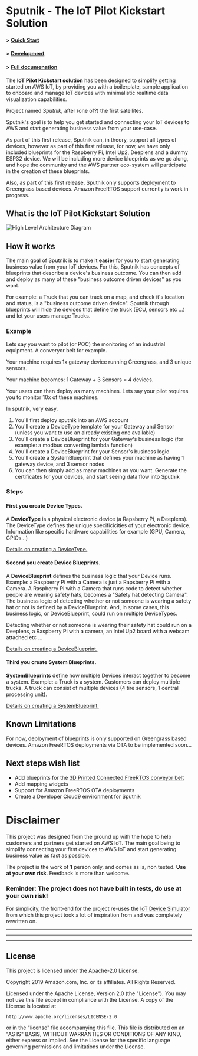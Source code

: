 # Sputnik - The IoT Pilot Kickstart Solution

#### > [Quick Start](../docs/quick-start.md)

#### > [Development](../docs/developers.md)

#### > [Full documenation](../docs/README.md)

The **IoT Pilot Kickstart solution** has been designed to simplify getting started on AWS IoT, by providing you with a boilerplate, sample application to onboard and manage IoT devices with minimalistic realtime data visualization capabilities.

Project named _Sputnik_, after (one of?) the first satellites.

Sputnik's goal is to help you get started and connecting your IoT devices to AWS and start generating business value from your use-case.

As part of this first release, Sputnik can, in theory, support all types of devices, however as part of this first release, for now, we have only included blueprints for the Raspberry Pi, Intel Up2, Deeplens and a dummy ESP32 device.
We will be including more device blueprints as we go along, and hope the community and the AWS partner eco-system will participate in the creation of these blueprints.

Also, as part of this first release, Sputnik only supports deployment to Greengrass based devices. Amazon FreeRTOS support currently is work in progress.

## What is the IoT Pilot Kickstart Solution

![High Level Architecture Diagram](./assets/high-level-architecture.png)

## How it works

The main goal of Sputnik is to make it **easier** for you to start generating business value from your IoT devices. For this, Sputnik has concepts of blueprints that describe a device's business outcome. You can then add and deploy as many of these "business outcome driven devices" as you want.

For example: a Truck that you can track on a map, and check it's location and status, is a "business outcome driven device". Sputnik through blueprints will hide the devices that define the truck (ECU, sensors etc ...) and let your users manage Trucks.

### Example

Lets say you want to pilot (or POC) the monitoring of an industrial equipment. A converyor belt for example.

Your machine requires 1x gateway device running Greengrass, and 3 unique sensors.

Your machine becomes: 1 Gateway + 3 Sensors = 4 devices.

Your users can then deploy as many machines. Lets say your pilot requires you to monitor 10x of these machines.

In sputnik, very easy.

1. You'll first deploy sputnik into an AWS account
2. You'll create a DeviceType template for your Gateway and Sensor (unless you want to use an already existing one available)
3. You'll create a DeviceBlueprint for your Gateway's business logic (for example: a modbus converting lambda function)
4. You'll create a DeviceBlueprint for your Sensor's business logic
5. You'll create a SystemBlueprint that defines your machine as having 1 gateway device, and 3 sensor nodes
6. You can then simply add as many machines as you want. Generate the certificates for your devices, and start seeing data flow into Sputnik

### Steps

#### First you create Device Types.

A **DeviceType** is a physical electronic device (a Rapsberry Pi, a Deeplens). The DeviceType defines the unique specificicities of your electronic device. Information like specific hardware capabilities for example (GPU, Camera, GPIOs...)

[Details on creating a DeviceType.](./docs/device-types.md)

#### Second you create Device Blueprints.

A **DeviceBlueprint** defines the business logic that your Device runs. Example: a Raspberry Pi with a Camera is just a Rapsberry Pi with a Camera. A Raspberry Pi with a Camera that runs code to detect whether people are wearing safety hats, becomes a "Safety hat detecting Camera". The business logic of detecting whether or not someone is wearing a safety hat or not is defined by a DeviceBlueprint. And, in some cases, this business logic, or DeviceBlueprint, could run on multiple DeviceTypes.

Detecting whether or not someone is wearing their safety hat could run on a Deeplens, a Raspberry Pi with a camera, an Intel Up2 board with a webcam attached etc ...

[Details on creating a DeviceBlueprint.](./docs/device-blueprints.md)

#### Third you create System Blueprints.

**SystemBlueprints** define how multiple Devices interact together to become a system. Example: a Truck is a system. Customers can deploy multiple trucks. A truck can consist of multiple devices (4 tire sensors, 1 central processing unit).

[Details on creating a SystemBlueprint.](./docs/system-blueprints.md)

## Known Limitations

For now, deployment of blueprints is only supported on Greengrass based devices. Amazon FreeRTOS deployments via OTA to be implemented soon...

## Next steps wish list

-   Add blueprints for the [3D Printed Connected FreeRTOS conveyor belt](https://github.com/aws-samples/amazon-freertos-iot-conveyor-belt)
-   Add mapping widgets
-   Support for Amazon FreeRTOS OTA deployments
-   Create a Developer Cloud9 environment for Sputnik

# Disclaimer

This project was designed from the ground up with the hope to help customers and partners get started on AWS IoT. The main goal being to simplify connecting your first devices to AWS IoT and start generating business value as fast as possible.

The project is the work of **1** person only, and comes as is, non tested. **Use at your own risk**. Feedback is more than welcome.

### Reminder: The project does not have built in tests, do use at your own risk!

For simplicity, the front-end for the project re-uses the [IoT Device Simulator](https://aws.amazon.com/solutions/iot-device-simulator/) from which this project took a lot of inspiration from and was completely rewritten on.

---

---

---

## License

This project is licensed under the Apache-2.0 License.

Copyright 2019 Amazon.com, Inc. or its affiliates. All Rights Reserved.

Licensed under the Apache License, Version 2.0 (the "License").
You may not use this file except in compliance with the License.
A copy of the License is located at

    http://www.apache.org/licenses/LICENSE-2.0

or in the "license" file accompanying this file. This file is distributed
on an "AS IS" BASIS, WITHOUT WARRANTIES OR CONDITIONS OF ANY KIND, either
express or implied. See the License for the specific language governing
permissions and limitations under the License.
